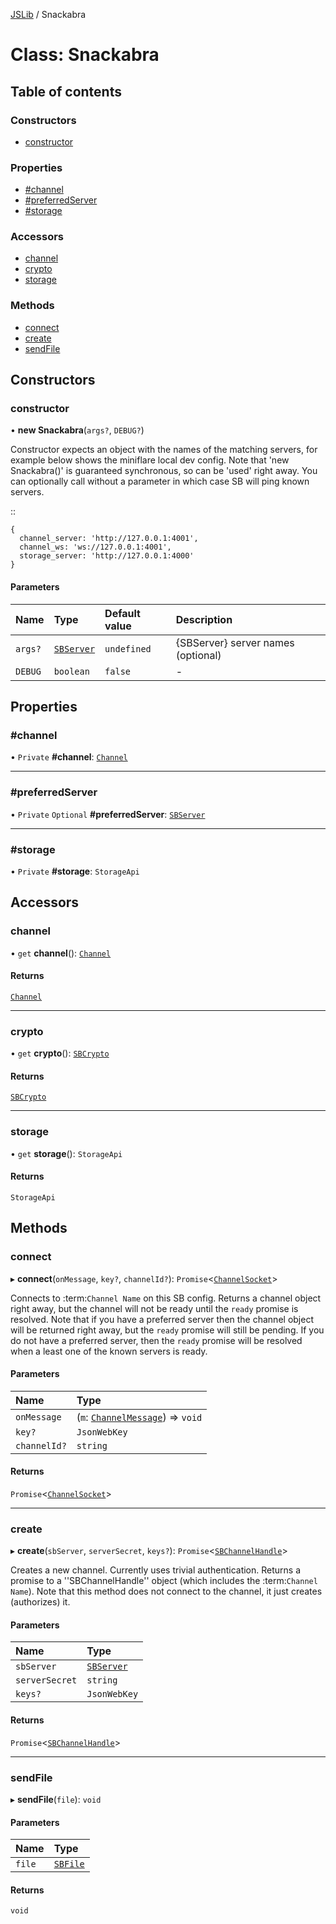 [JSLib](../README.md) / Snackabra

# Class: Snackabra

## Table of contents

### Constructors

- [constructor](Snackabra.md#constructor)

### Properties

- [#channel](Snackabra.md##channel)
- [#preferredServer](Snackabra.md##preferredserver)
- [#storage](Snackabra.md##storage)

### Accessors

- [channel](Snackabra.md#channel)
- [crypto](Snackabra.md#crypto)
- [storage](Snackabra.md#storage)

### Methods

- [connect](Snackabra.md#connect)
- [create](Snackabra.md#create)
- [sendFile](Snackabra.md#sendfile)

## Constructors

### constructor

• **new Snackabra**(`args?`, `DEBUG?`)

Constructor expects an object with the names of the matching servers, for example
below shows the miniflare local dev config. Note that 'new Snackabra()' is
guaranteed synchronous, so can be 'used' right away. You can optionally call
without a parameter in which case SB will ping known servers.

::

    {
      channel_server: 'http://127.0.0.1:4001',
      channel_ws: 'ws://127.0.0.1:4001',
      storage_server: 'http://127.0.0.1:4000'
    }

#### Parameters

| Name | Type | Default value | Description |
| :------ | :------ | :------ | :------ |
| `args?` | [`SBServer`](../interfaces/SBServer.md) | `undefined` | {SBServer} server names (optional) |
| `DEBUG` | `boolean` | `false` | - |

## Properties

### #channel

• `Private` **#channel**: [`Channel`](Channel.md)

___

### #preferredServer

• `Private` `Optional` **#preferredServer**: [`SBServer`](../interfaces/SBServer.md)

___

### #storage

• `Private` **#storage**: `StorageApi`

## Accessors

### channel

• `get` **channel**(): [`Channel`](Channel.md)

#### Returns

[`Channel`](Channel.md)

___

### crypto

• `get` **crypto**(): [`SBCrypto`](SBCrypto.md)

#### Returns

[`SBCrypto`](SBCrypto.md)

___

### storage

• `get` **storage**(): `StorageApi`

#### Returns

`StorageApi`

## Methods

### connect

▸ **connect**(`onMessage`, `key?`, `channelId?`): `Promise`<[`ChannelSocket`](ChannelSocket.md)\>

Connects to :term:`Channel Name` on this SB config.
Returns a channel object right away, but the channel
will not be ready until the ``ready`` promise is resolved.
Note that if you have a preferred server then the channel
object will be returned right away, but the ``ready`` promise
will still be pending. If you do not have a preferred server,
then the ``ready`` promise will be resolved when a least
one of the known servers is ready.

#### Parameters

| Name | Type |
| :------ | :------ |
| `onMessage` | (`m`: [`ChannelMessage`](../interfaces/ChannelMessage.md)) => `void` |
| `key?` | `JsonWebKey` |
| `channelId?` | `string` |

#### Returns

`Promise`<[`ChannelSocket`](ChannelSocket.md)\>

___

### create

▸ **create**(`sbServer`, `serverSecret`, `keys?`): `Promise`<[`SBChannelHandle`](../interfaces/SBChannelHandle.md)\>

Creates a new channel. Currently uses trivial authentication.
Returns a promise to a ''SBChannelHandle'' object
(which includes the :term:`Channel Name`).
Note that this method does not connect to the channel,
it just creates (authorizes) it.

#### Parameters

| Name | Type |
| :------ | :------ |
| `sbServer` | [`SBServer`](../interfaces/SBServer.md) |
| `serverSecret` | `string` |
| `keys?` | `JsonWebKey` |

#### Returns

`Promise`<[`SBChannelHandle`](../interfaces/SBChannelHandle.md)\>

___

### sendFile

▸ **sendFile**(`file`): `void`

#### Parameters

| Name | Type |
| :------ | :------ |
| `file` | [`SBFile`](SBFile.md) |

#### Returns

`void`
